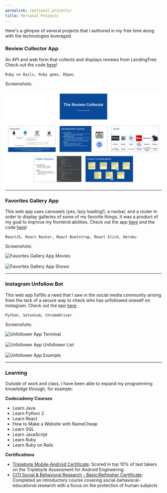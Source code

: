 ```yaml
---
permalink: /personal_projects/
title: Personal Projects
---
```


Here's a glimpse of several projects that I authored in my free time along with the technologies leveraged.

### Review Collector App
An API and web form that collects and displays reviews from LendingTree. Check out the code [here](https://github.com/jamesbasa/Review-Collector)!

```
Ruby on Rails, Ruby gems, RSpec
```

Screenshots:

<img src="https://github.com/jamesbasa/Review-Collector/blob/main/review_collector/docs/presentation/review_collector.png?raw=true" alt="Review Collector presentation" class="full"/>

---
### Favorites Gallery App
This web app uses carousels (yes, lazy loading!), a navbar, and a router in order to display galleries of some of my favorite things. It was a product of my goal to improve my frontend abilities. Check out the app [here](https://favorites-gallery.herokuapp.com/) and the code [here](https://github.com/jamesbasa/Favorites-Gallery-App)!

```
ReactJS, React Router, React Bootstrap, React Slick, Heroku
```

Screenshots:

<img src="{{ site.url }}{{ site.baseurl }}/assets/images/personal_projects/home-movies.png" alt="Favorites Gallery App Movies" class="full"/>
<br/><br/>
<img src="{{ site.url }}{{ site.baseurl }}/assets/images/personal_projects/home-shows.png" alt="Favorites Gallery App Shows" class="full"/>

---
### Instagram Unfollow Bot
This web app fulfills a need that I saw in the social media community arising from the lack of a secure way to check who has unfollowed oneself on Instagram. Check out the app [here](https://github.com/jamesbasa/Instagram-Unfollow-Bot).

```
Python, Selenium, ChromeDriver
```

Screenshots:

<img src="{{ site.url }}{{ site.baseurl }}/assets/images/personal_projects/terminal.png" alt="Unfollower App Terminal" class="full"/>
<br/><br/>
<img src="{{ site.url }}{{ site.baseurl }}/assets/images/personal_projects/unfollower.png" alt="Unfollower App Unfollower List" class="full"/>
<br/><br/>
<img src="{{ site.url }}{{ site.baseurl }}/assets/images/personal_projects/example.png" alt="Unfollower App Example" class="full"/>

---
### Learning

Outside of work and class, I have been able to expand my programming knowledge through, for example:

**Codecademy Courses**
- Learn Java
- Learn Python 2
- Learn React
- How to Make a Website with NameCheap
- Learn SQL
- Learn JavaScript
- Learn Ruby
- Learn Ruby on Rails

**Certifications**
- [Triplebyte Mobile-Android Certificate](https://triplebyte.com/tb/nathan-james-basa-ygvdkop/certificate/track/android): Scored in top 10% of test takers on the Triplebyte Assessment for Android Engineering
- [CITI Social & Behavioral Research - Basic/Refresher Certificate](https://www.citiprogram.org/verify/?w21eb9426-10f5-44a4-9dfd-ed4384475c20-31095841): Completed an introductory course covering social-behavioral-educational research with a focus on the protection of human subjects